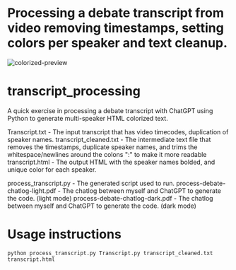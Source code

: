 # Processing a debate transcript from video removing timestamps, setting colors per speaker and text cleanup.

![colorized-preview](https://github.com/user-attachments/assets/0c54bbc4-ea23-40de-a891-35764a384353)

# transcript_processing
A quick exercise in processing a debate transcript with ChatGPT using Python to generate multi-speaker HTML colorized text. 

Transcript.txt - The input transcript that has video timecodes, duplication of speaker names. 
transcript_cleaned.txt - The intermediate text file that removes the timestamps, duplicate speaker names, and trims the whitespace/newlines around the colons ":" to make it more readable
transcript.html - The output HTML with the speaker names bolded, and unique color for each speaker. 

process_transcript.py - The generated script used to run.
process-debate-chatlog-light.pdf - The chatlog between myself and ChatGPT to generate the code. (light mode)
process-debate-chatlog-dark.pdf - The chatlog between myself and ChatGPT to generate the code. (dark mode)

# Usage instructions

`python process_transcript.py Transcript.py transcript_cleaned.txt transcript.html`

